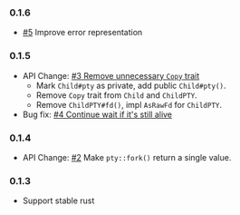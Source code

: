 ### 0.1.6

* [#5](https://github.com/hibariya/pty-rs/pull/5) Improve error representation

### 0.1.5

* API Change: [#3 Remove unnecessary `Copy` trait](https://github.com/hibariya/pty-rs/pull/3)
  * Mark `Child#pty` as private, add public `Child#pty()`.
  * Remove `Copy` trait from `Child` and `ChildPTY`.
  * Remove `ChildPTY#fd()`, impl `AsRawFd` for `ChildPTY`.
* Bug fix: [#4 Continue wait if it's still alive](https://github.com/hibariya/pty-rs/pull/4)

### 0.1.4

* API Change: [#2](https://github.com/hibariya/pty-rs/pull/2) Make `pty::fork()` return a single value.

### 0.1.3

* Support stable rust
